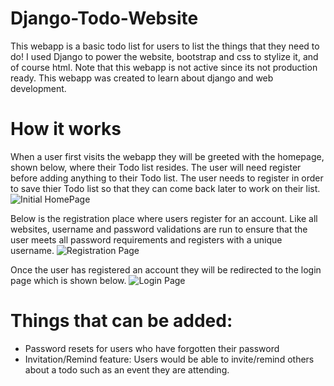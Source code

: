 # Django-Todo-Website
This webapp is a basic todo list for users to list the things that they need to do! I used Django to power the website, bootstrap and css to stylize it, and of course html. Note that this webapp is not active since its not production ready. This webapp was created to learn about django and web development.

# How it works
When a user first visits the webapp they will be greeted with the homepage, shown below, where their Todo list resides. The user will need register before adding anything to their Todo list. The user needs to register in order to save thier Todo list so that they can come back later to work on their list.
![Initial HomePage](https://i.imgur.com/zIWLYRv.png)

Below is the registration place where users register for an account. Like all websites, username and password validations are run to ensure that the user meets all password requirements and registers with a unique username.
![Registration Page](https://i.imgur.com/8Rstkws.png)

Once the user has registered an account they will be redirected to the login page which is shown below.
![Login Page](https://i.imgur.com/AKo5UXD.png)

# Things that can be added:
- Password resets for users who have forgotten their password
- Invitation/Remind feature: Users would be able to invite/remind others about a todo such as an event they are attending.
